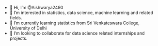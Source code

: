 - 👋 Hi, I’m @Aishwarya2490
- 👀 I’m interested in statistics, data science, machine learning and related fields.
- 🌱 I’m currently learning statistics from Sri Venkateswara College, University of Delhi
- 💞️ I’m looking to collaborate for data science related internships and projects.


<!---
Aishwarya2490/Aishwarya2490 is a ✨ special ✨ repository because its `README.md` (this file) appears on your GitHub profile.
You can click the Preview link to take a look at your changes.
--->
